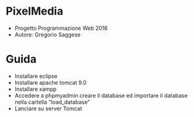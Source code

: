 # PixelMedia
* Progetto Programmazione Web 2016
* Autore: Gregorio Saggese

# Guida
* Installare eclipse
* Installare apache tomcat 9.0
* Installare xampp
* Accedere a phpmyadmin creare il database ed importare il database nella cartella "load_database"
* Lanciare su server Tomcat